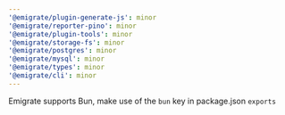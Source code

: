```yaml
---
'@emigrate/plugin-generate-js': minor
'@emigrate/reporter-pino': minor
'@emigrate/plugin-tools': minor
'@emigrate/storage-fs': minor
'@emigrate/postgres': minor
'@emigrate/mysql': minor
'@emigrate/types': minor
'@emigrate/cli': minor
---
```


Emigrate supports Bun, make use of the `bun` key in package.json `exports`
